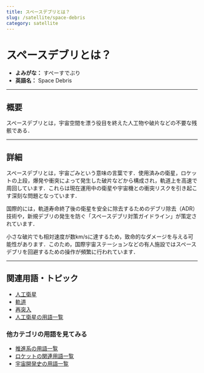 ```yaml
---
title: スペースデブリとは？
slug: /satellite/space-debris
category: satellite
---
```


# スペースデブリとは？

- **よみがな：** すぺーすでぶり  
- **英語名：** Space Debris  

---

## 概要

スペースデブリとは，宇宙空間を漂う役目を終えた人工物や破片などの不要な残骸である．

---

## 詳細

スペースデブリとは，宇宙ごみという意味の言葉です．使用済みの衛星，ロケットの上段，爆発や衝突によって発生した破片などから構成され，軌道上を高速で周回しています．これらは現在運用中の衛星や宇宙機との衝突リスクを引き起こす深刻な問題となっています．

国際的には，軌道寿命終了後の衛星を安全に除去するためのデブリ除去（ADR）技術や，新規デブリの発生を防ぐ「スペースデブリ対策ガイドライン」が策定されています．

小さな破片でも相対速度が数km/sに達するため，致命的なダメージを与える可能性があります．このため，国際宇宙ステーションなどの有人施設ではスペースデブリを回避するための操作が頻繁に行われています．

---

## 関連用語・トピック

- [人工衛星](/docs/satellite/satellite)
- [軌道](/docs/orbit/orbit)
- [再突入](/docs/explorer/reentry)
- [人工衛星の用語一覧](/docs/category/satellite)

### 他カテゴリの用語を見てみる
- [推進系の用語一覧](/docs/category/propulsion)
- [ロケットの関連用語一覧](/docs/category/rocket)
- [宇宙開発史の用語一覧](/docs/category/history)
